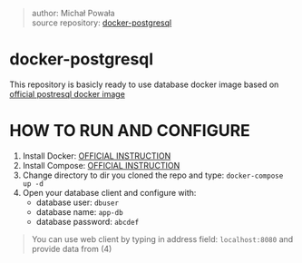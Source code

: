 > author: Michał Powała <br>
> source repository: [docker-postgresql](https://github.com/Crix4lis/docker-postgresql)

# docker-postgresql
This repository is basicly ready to use database docker image based on [official postresql docker image](https://hub.docker.com/_/postgres/)

# HOW TO RUN AND CONFIGURE
1. Install Docker: [OFFICIAL INSTRUCTION](https://docs.docker.com/install/linux/docker-ce/ubuntu/#install-using-the-repository)
1. Install Compose: [OFFICIAL INSTRUCTION](https://docs.docker.com/compose/install/#install-compose)
1. Change directory to dir you cloned the repo and type: `docker-compose up -d`
1. Open your database client and configure with:
    - database user: `dbuser`
    - database name: `app-db`
    - database password: `abcdef`
> You can use web client by typing in address field: `localhost:8080` and provide data from (4)